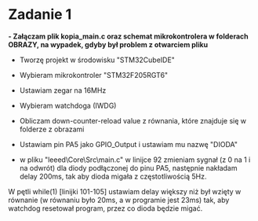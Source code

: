 # Zadanie 1

**- Załączam plik kopia_main.c oraz schemat mikrokontrolera w folderach OBRAZY, na wypadek, gdyby był problem z otwarciem pliku**

- Tworzę projekt w środowisku "STM32CubeIDE" 

- Wybieram mikrokontroler "STM32F205RGT6"

- Ustawiam zegar na 16MHz 

- Wybieram watchdoga (IWDG) 

- Obliczam down-counter-reload value z równania, które znajduje się w folderze z obrazami

- Ustawiam pin PA5 jako GPIO_Output i ustawiam mu nazwę "DIODA"

- w pliku "leeed\Core\Src\main.c" w linijce 92 zmieniam sygnał (z 0 na 1 i na odwrót) dla diody podłączonej do pinu PA5, następnie nakładam delay 200ms, tak aby dioda migała z częstotliwością 5Hz. 

W pętli while(1) [linijki 101-105] ustawiam delay większy niż był wzięty w równanie (w równaniu było 20ms, a w programie jest 23ms) tak, aby watchdog resetował program, przez co dioda będzie migać. 


